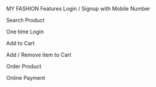 MY FASHION
Features
Login / Signup with Mobile Number

Search Product

One time Login

Add to Cart

Add / Remove item to Cart

Order Product

Online Payment
